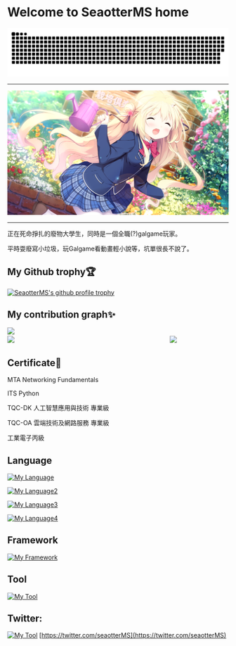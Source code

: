# Welcome to SeaotterMS home

![SeaotterMS's github-user-contribution](github-user-contribution.svg)

---

![cover](/cover.png)

---

正在死命掙扎的廢物大學生，同時是一個全職(?)galgame玩家。

平時耍廢寫小垃圾，玩Galgame看動畫輕小說等，坑單很長不說了。

## My Github trophy🏆

[![SeaotterMS's github profile trophy](https://github-profile-trophy.vercel.app/?username=peter910820&theme=apprentice&column=5)](https://github.com/ryo-ma/github-profile-trophy)
## My contribution graph✨
<img src= "http://github-profile-summary-cards.vercel.app/api/cards/profile-details?username=peter910820&theme=radical"/>

<div align="center">
<img src="http://github-profile-summary-cards.vercel.app/api/cards/repos-per-language?username=peter910820&theme=radical" width="50%" align="left"/>
<img src="http://github-profile-summary-cards.vercel.app/api/cards/most-commit-language?username=peter910820&theme=radical" width="50%"/>
</div>

## **Certificate**📜

MTA Networking Fundamentals

ITS Python

TQC-DK 人工智慧應用與技術 專業級

TQC-OA 雲端技術及網路服務 專業級

工業電子丙級

## **Language**
[![My Language](https://skillicons.dev/icons?i=python,php,html,css,js,nodejs,ruby,go,rust)](https://skillicons.dev)

[![My Language2](https://skillicons.dev/icons?i=postgres,sqlite,mysql)](https://skillicons.dev)

[![My Language3](https://skillicons.dev/icons?i=md,pug)](https://skillicons.dev)

[![My Language4](https://skillicons.dev/icons?i=arduino)](https://skillicons.dev)

## **Framework**
[![My Framework](https://skillicons.dev/icons?i=flask,fastapi,express,laravel,bootstrap)](https://skillicons.dev)

## **Tool**

[![My Tool](https://skillicons.dev/icons?i=vscode,notion,powershell,linux,github,git)](https://skillicons.dev)

## Twitter:

[![My Tool](https://skillicons.dev/icons?i=twitter)](https://skillicons.dev)
[https://twitter.com/seaotterMS](https://twitter.com/seaotterMS)